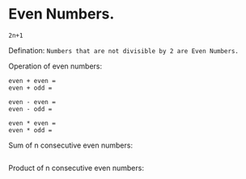 # Even Numbers.
```
2n+1
```
Defination: 
```Numbers that are not divisible by 2 are Even Numbers.```

Operation of even numbers:
```
even + even = 
even + odd = 

even - even = 
even - odd = 

even * even = 
even * odd = 
```

Sum of n consecutive even numbers:
```

```
Product of n consecutive even numbers:

